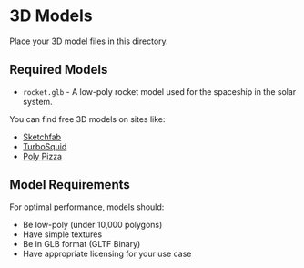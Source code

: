# 3D Models

Place your 3D model files in this directory.

## Required Models

- `rocket.glb` - A low-poly rocket model used for the spaceship in the solar system.

You can find free 3D models on sites like:
- [Sketchfab](https://sketchfab.com/features/free-3d-models)
- [TurboSquid](https://www.turbosquid.com/Search/3D-Models/free)
- [Poly Pizza](https://poly.pizza/)

## Model Requirements

For optimal performance, models should:
- Be low-poly (under 10,000 polygons)
- Have simple textures
- Be in GLB format (GLTF Binary)
- Have appropriate licensing for your use case
